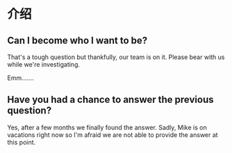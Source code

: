 # 介绍

## Can I become who I want to be?

That's a tough question but thankfully, our team is on it. Please bear with us while we're investigating.

Emm.......

## Have you had a chance to answer the previous question?

Yes, after a few months we finally found the answer. Sadly, Mike is on vacations right now so I'm afraid we are not able to provide the answer at this point.



